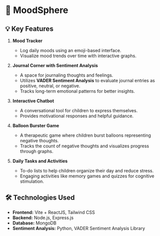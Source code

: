 # 🧠 MoodSphere

## 💡 Key Features  
1. **Mood Tracker**  
   - Log daily moods using an emoji-based interface.  
   - Visualize mood trends over time with interactive graphs.  

2. **Journal Corner with Sentiment Analysis**  
   - A space for journaling thoughts and feelings.  
   - Utilizes **VADER Sentiment Analysis** to evaluate journal entries as positive, neutral, or negative.  
   - Tracks long-term emotional patterns for better insights.  

3. **Interactive Chatbot**  
   - A conversational tool for children to express themselves.  
   - Provides motivational responses and helpful guidance.  

4. **Balloon Burster Game**  
   - A therapeutic game where children burst balloons representing negative thoughts.  
   - Tracks the count of negative thoughts and visualizes progress through graphs.  

5. **Daily Tasks and Activities**  
   - To-do lists to help children organize their day and reduce stress.  
   - Engaging activities like memory games and quizzes for cognitive stimulation.  

## 🛠️ Technologies Used  
- **Frontend:** Vite + ReactJS, Tailwind CSS  
- **Backend:** Node.js, Express.js  
- **Database:** MongoDB  
- **Sentiment Analysis:** Python, VADER Sentiment Analysis Library  


